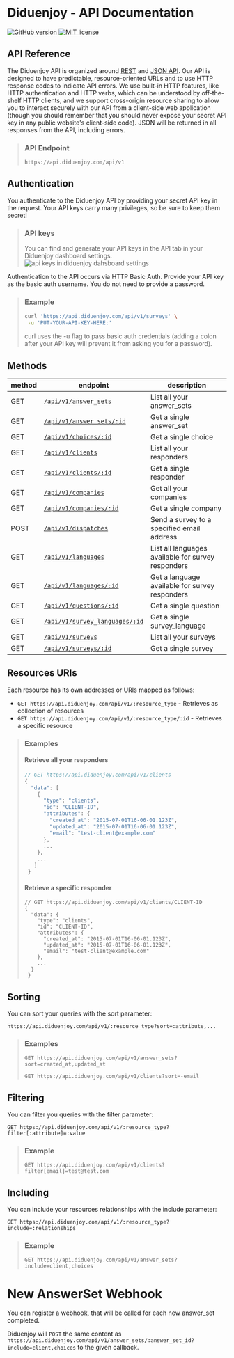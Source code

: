 # Diduenjoy - API Documentation

[![GitHub version](https://badge.fury.io/gh/Diduenjoy%2Fapi-documentation.svg)](README.md)
[![MIT license](http://img.shields.io/badge/license-MIT-blue.svg)](LICENSE)

## API Reference

The Diduenjoy API is organized around [REST](https://en.wikipedia.org/wiki/Representational_state_transfer) and [JSON API](http://jsonapi.org/).
Our API is designed to have predictable, resource-oriented URLs and to use HTTP response codes to indicate API errors. We use built-in HTTP features, like HTTP authentication and HTTP verbs, which can be understood by off-the-shelf HTTP clients, and we support cross-origin resource sharing to allow you to interact securely with our API from a client-side web application (though you should remember that you should never expose your secret API key in any public website's client-side code). JSON will be returned in all responses from the API, including errors.

> ### API Endpoint
> 
> ``` https://api.diduenjoy.com/api/v1 ```

## Authentication

You authenticate to the Diduenjoy API by providing your secret API key in the request.
Your API keys carry many privileges, so be sure to keep them secret!

> ### API keys
> 
> You can find and generate your API keys in the API tab in your Diduenjoy dashboard settings.
> ![api keys in diduenjoy dahsboard settings](https://api.diduenjoy.com/api-key-screenshot.png)

Authentication to the API occurs via HTTP Basic Auth. Provide your API key as the basic auth username. You do not need to provide a password.

> ### Example
> 
> ```bash
> curl 'https://api.diduenjoy.com/api/v1/surveys' \
>  -u 'PUT-YOUR-API-KEY-HERE:'
>  ```
> 
> curl uses the -u flag to pass basic auth credentials (adding a colon after your API key will prevent it from asking you for a password).

## Methods

method | endpoint | description
------ | -------- | -----------
GET  | [`/api/v1/answer_sets`](methods/GET%20answer_sets%20collection.md) | List all your answer_sets
GET  | [`/api/v1/answer_sets/:id`](methods/GET%20answer_sets%20resource.md) | Get a single answer_set
GET | [`/api/v1/choices/:id`](methods/GET%20choices%20resource.md) | Get a single choice
GET | [`/api/v1/clients`](methods/GET%20clients%20collection.md) | List all your responders
GET | [`/api/v1/clients/:id`](methods/GET%20clients%20resource.md) | Get a single responder
GET | [`/api/v1/companies`](methods/GET%20companies%20collection.md) | Get all your companies
GET | [`/api/v1/companies/:id`](methods/GET%20companies%20resource.md) | Get a single company
POST | [`/api/v1/dispatches`](methods/POST%20dispatches%20resource.md) | Send a survey to a specified email address
GET | [`/api/v1/languages`](methods/GET%20languages%20collection.md) | List all languages available for survey responders
GET | [`/api/v1/languages/:id`](methods/GET%20languages%20resource.md) | Get a language available for survey responders
GET | [`/api/v1/questions/:id`](methods/GET%20questions%20resource.md) | Get a single question
GET | [`/api/v1/survey_languages/:id`](methods/GET%20survey_languages%20resource.md) | Get a single survey_language
GET | [`/api/v1/surveys`](methods/GET%20surveys%20collection.md) | List all your surveys
GET | [`/api/v1/surveys/:id`](methods/GET%20surveys%20resource.md) | Get a single survey

## Resources URIs

Each resource has its own addresses or URIs mapped as follows:
- `GET https://api.diduenjoy.com/api/v1/:resource_type` - Retrieves as collection of resources
- `GET https://api.diduenjoy.com/api/v1/:resource_type/:id` - Retrieves a specific resource


> ### Examples
> 
> #### Retrieve all your responders
> 
> ```javascript
> // GET https://api.diduenjoy.com/api/v1/clients
> {
>   "data": [
>     {
>       "type": "clients",
>       "id": "CLIENT-ID",
>       "attributes": {
>         "created_at": "2015-07-01T16-06-01.123Z",
>         "updated_at": "2015-07-01T16-06-01.123Z",
>         "email": "test-client@example.com"
>       },
>       ...
>     },
>     ...
>    ]
>  }
>  ```
> 
> #### Retrieve a specific responder
> 
> ```javscript
> // GET https://api.diduenjoy.com/api/v1/clients/CLIENT-ID
> {
>   "data": {
>     "type": "clients",
>     "id": "CLIENT-ID",
>     "attributes": {
>       "created_at": "2015-07-01T16-06-01.123Z",
>       "updated_at": "2015-07-01T16-06-01.123Z",
>       "email": "test-client@example.com"
>     },
>     ...
>   }
>  }
> ```

## Sorting

You can sort your queries with the sort parameter:

```
https://api.diduenjoy.com/api/v1/:resource_type?sort=:attribute,...
```

> ### Examples
> 
> `GET https://api.diduenjoy.com/api/v1/answer_sets?sort=created_at,updated_at`
> 
> `GET https://api.diduenjoy.com/api/v1/clients?sort=-email`

## Filtering

You can filter you queries with the filter parameter:

```
GET https://api.diduenjoy.com/api/v1/:resource_type?filter[:attribute]=:value
```

> ### Example
> 
> `GET https://api.diduenjoy.com/api/v1/clients?filter[email]=test@test.com`

## Including

You can include your resources relationships with the include parameter:

```
GET https://api.diduenjoy.com/api/v1/:resource_type?include=:relationships
```

> ### Example
> 
> `GET https://api.diduenjoy.com/api/v1/answer_sets?include=client,choices`

# New AnswerSet Webhook

You can register a webhook, that will be called for each new answer_set completed.

Diduenjoy will `POST` the same content as `https://api.diduenjoy.com/api/v1/answer_sets/:answer_set_id?include=client,choices` to the given callback.
